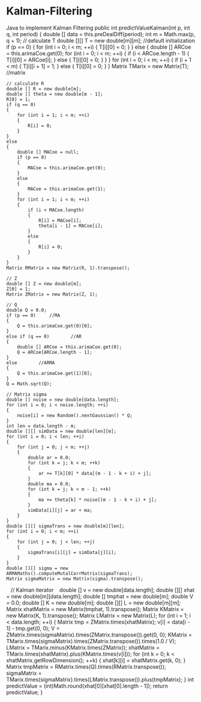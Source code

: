 # Kalman-Filtering
Java to implement Kalman Filtering
public int predictValueKalman(int p, int q, int period)
{
    double [] data = this.preDealDiff(period);
    int m = Math.max(p, q + 1);
    // calculate T
    double [][] T = new double[m][m];       //default initialization
    if (p == 0)
    {
        for (int i = 0; i < m; ++i)
        {
            T[i][0] = 0;
        }
    }
    else
    {
        double [] ARCoe = this.arimaCoe.get(0);
        for (int i = 0; i < m; ++i)
        {
            if (i < ARCoe.length - 1)
            {
                T[i][0] = ARCoe[i];
            }
            else
            {
                T[i][0] = 0;
            }
        }
    }
    for (int i = 0; i < m; ++i)
    {
        if (i + 1 < m)
        {
            T[i][i + 1] = 1;
        }
        else
        {
            T[i][0] = 0;
        }
    }
    Matrix TMarix = new Matrix(T);      //matrix

    // calculate R
    double [] R = new double[m];       
    double [] theta = new double[m - 1];
    R[0] = 1;
    if (q == 0)
    {
        for (int i = 1; i < m; ++i)
        {
            R[i] = 0;
        }
    }
    else
    {
        double [] MACoe = null;
        if (p == 0)
        {
            MACoe = this.arimaCoe.get(0);
        }
        else
        {
            MACoe = this.arimaCoe.get(1);
        }
        for (int i = 1; i < m; ++i)
        {
            if (i < MACoe.length)
            {
                R[i] = MACoe[i];
                theta[i - 1] = MACoe[i];
            }
            else
            {
                R[i] = 0;
            }
        }
    }
    Matrix RMatrix = new Matrix(R, 1).transpose();

    // Z
    double [] Z = new double[m];        
    Z[0] = 1;
    Matrix ZMatrix = new Matrix(Z, 1);

    // Q
    double Q = 0.0;
    if (p == 0)     //MA
    {
        Q = this.arimaCoe.get(0)[0];
    }
    else if (q == 0)        //AR
    {
        double [] ARCoe = this.arimaCoe.get(0);
        Q = ARCoe[ARCoe.length - 1];
    }
    else        //ARMA
    {
        Q = this.arimaCoe.get(1)[0];
    }
    Q = Math.sqrt(Q);

    // Matrix sigma
    double [] noise = new double[data.length];
    for (int i = 0; i < noise.length; ++i)
    {
        noise[i] = new Random().nextGaussian() * Q;
    }
    int len = data.length - m;
    double [][] simData = new double[len][m];
    for (int i = 0; i < len; ++i)
    {
        for (int j = 0; j < m; ++j)
        {
            double ar = 0.0;
            for (int k = j; k < m; ++k)
            {
                ar += T[k][0] * data[(m - 1 - k + i) + j];
            }
            double ma = 0.0;
            for (int k = j; k < m - 1; ++k)
            {
                ma += theta[k] * noise[(m - 1 - k + i) + j];
            }
            simData[i][j] = ar + ma;
        }
    }
    double [][] sigmaTrans = new double[m][len];
    for (int i = 0; i < m; ++i)
    {
        for (int j = 0; j < len; ++j)
        {
            sigmaTrans[i][j] = simData[j][i];
        }
    }
    double [][] sigma = new ARMAMaths().computeMutalCorrMatrix(sigmaTrans);
    Matrix sigmaMatrix = new Matrix(sigma).transpose();

    // Kalman iterator
    double [] v = new double[data.length];
    double [][] xhat = new double[m][data.length];
    double [] tmphat = new double[m];
    double V = 0.0;
    double [] K = new double[m];
    double [][] L = new double[m][m];
    Matrix xhatMatrix =  new Matrix(tmphat, 1).transpose();
    Matrix KMatrix = new Matrix(K, 1).transpose();
    Matrix LMatrix = new Matrix(L);
    for (int i = 1; i < data.length; ++i)
    {
        Matrix tmp = ZMatrix.times(xhatMatrix);
        v[i] = data[i - 1] - tmp.get(0, 0);
        V = ZMatrix.times(sigmaMatrix).times(ZMatrix.transpose()).get(0, 0);
        KMatrix = TMarix.times(sigmaMatrix).times(ZMatrix.transpose()).times(1.0 / V);
        LMatrix = TMarix.minus(KMatrix.times(ZMatrix));
        xhatMatrix = TMarix.times(xhatMatrix).plus(KMatrix.times(v[i]));
        for (int k = 0; k < xhatMatrix.getRowDimension(); ++k)
        {
            xhat[k][i] = xhatMatrix.get(k, 0);
        }
        Matrix tmpMatrix = RMatrix.times(Q).times(RMatrix.transpose());
        sigmaMatrix = TMarix.times(sigmaMatrix).times(LMatrix.transpose()).plus(tmpMatrix);
    }
    int predictValue = (int)Math.round(xhat[0][xhat[0].length - 1]);
    return predictValue;
}
